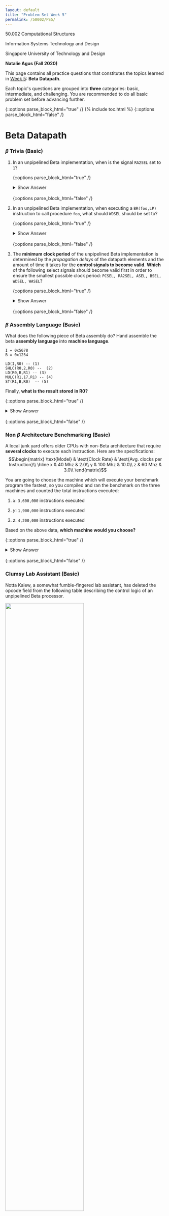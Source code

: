 ```yaml
---
layout: default
title: "Problem Set Week 5"
permalink: /50002/PS5/
---
```

50.002 Computational Structures 

Information Systems Technology and Design 

Singapore University of Technology and Design 

**Natalie Agus (Fall 2020)**

This page contains all practice questions that constitutes the topics learned in <ins>Week 5</ins>:  **Beta Datapath**.

Each topic's questions are grouped into **three** categories: basic, intermediate, and challenging. You are recommended to do all basic problem set before advancing further. 

{::options parse_block_html="true" /}
{% include toc.html %}
{::options parse_block_html="false" /}

# Beta Datapath

### $\beta$ Trivia (Basic)
1.  In an unpipelined Beta implementation, when is the signal `RA2SEL` set to `1`?

	{::options parse_block_html="true" /}
	<details>
	<summary markdown="span">Show Answer</summary>

	The `RA2SE`  signal is set to `1` when executing a `ST` instruction. When `RA2SEL` is `1` the 5-bit `Rc` field of the instruction is sent to the `RA2` port of the register file, causing `Reg[Rc]` to be sent to the **write data port of main memory.**
	</details>
	<br/>
	{::options parse_block_html="false" /}

2. In an unpipelined Beta implementation, when executing a `BR(foo,LP)` instruction to call procedure `foo`, what should `WDSEL` should be set to?

	{::options parse_block_html="true" /}
	<details>
	<summary markdown="span">Show Answer</summary>

	`BR(foo,LP)` is a *macro* for `BEQ(R31,foo,LP)`. All `BNE/BEQ` instructions save the address of the following instruction in the specified destination register (`LP` in the example instruction). So `WDSEL` should be set `0`, selecting the output of the `PC+4` logic as the data to be **written into the register file.**
	</details>
	<br/>
	{::options parse_block_html="false" /}

3. The **minimum clock period** of the unpipelined Beta implementation is determined by the *propagation* *delays* of the datapath elements and the amount of time it takes for the **control signals to become valid**. **Which** of the following select signals should become valid first in order to ensure the smallest possible clock period: `PCSEL, RA2SEL, ASEL, BSEL, WDSEL, WASEL`?
	
	{::options parse_block_html="true" /}
	<details>
	<summary markdown="span">Show Answer</summary>

	To ensure the **smallest** possible clock period `RA2SEL` should become valid first. The `RA2SEL` mux must produce a **stable register address** before the register file can do its thing. All other control signals affect logic that operates **after** the required register values have been accessed, so they don't have to be valid until *later* in the cycle.
	</details>
	<br/>
	{::options parse_block_html="false" /}


### $\beta$ Assembly Language (Basic)

  

What does the following piece of Beta assembly do? Hand assemble the beta **assembly language** into **machine language**. 
  
```
I = 0x5678
B = 0x1234

LD(I,R0) -- (1)
SHLC(R0,2,R0) --  (2)
LD(R0,B,R1) -- (3)
MULC(R1,17,R1) -- (4)
ST(R1,B,R0)  -- (5)
```
Finally, **what is the result stored in R0?**


{::options parse_block_html="true" /}
<details>
<summary markdown="span">Show Answer</summary>


The machine language is:

```
I = 0x5678
B = 0x1234

|| LD(R31,I,R0) -> 011000 00000 11111 0101 0110 0111 1000 
0x601F5678
|| SHLC(R0,2,R0) -> 111100 00000 00000 0000 0000 0000 0010 
0xF0000002
||LD(R0,B,R1) -> 011000 00001 00000 0001 0010 0011 0100
0x60201234
||MULC(R1,17,R1) -> 110010 00001 00001 0000 0000 0001 0001
0xC8210011
||ST(R1,B,R0) -> 011001 00001 00000 0001 0010 0011 0100
0x64201234
```

Explanation:
1.  *Line 1:* move the content of the memory unit at `EA=I` to register `R0`

1.  *Line 2 :* the content of `R0` is multiplied by 4 and stored back at register `R0`

1.  *Line 3 :* move the content of memory address `EA`:  `EA` = `B` + content of register `R0`; to register `R1`

1.  *Line 4 :* The content of register `R1` is multiplied by 17 and stored back at register `R1`

1.  *Line 5 :* Store / copy the content of register R1 to the memory unit with address `EA`: `EA`= `B` + content of register `R0`.

The result of `R0` is the content of memory address I: `Mem[I]` multiplied by 4.
</details>
<br/>
{::options parse_block_html="false" /}

### Non $\beta$ Architecture Benchmarking (Basic)


A local junk yard offers older CPUs with non-Beta architecture that require **several clocks** to execute each instruction. Here are the specifications:
$$\begin{matrix}
\text{Model} & \text{Clock Rate} &  \text{Avg. clocks per Instruction}\\
\hline
x & 40 Mhz & 2.0\\
y & 100 Mhz & 10.0\\
z & 60 Mhz & 3.0\\
\end{matrix}$$

You are going to choose the machine which will execute your benchmark program the fastest, so you compiled and ran the benchmark on the three machines and counted the total instructions executed:

1.  $x$: `3,600,000` instructions executed

1.  $y$: `1,900,000` instructions executed

1. $z$: `4,200,000` instructions executed
  

Based on the above data, **which machine would you choose?**


{::options parse_block_html="true" /}
<details>
<summary markdown="span">Show Answer</summary>


First we find out the time taken to execute those instructions:

1.  $x$: $\frac{3.6M}{40M / 2}$ = $0.18$ seconds

1.  $y$: $\frac{1.9M} {100M / 10}$ = $0.19$ seconds

1. $z$: $\frac{4.2M}{60M / 3}$ = $0.21$ seconds

From the result above, $x$ is the fastest machine. Hence we choose $x$.
</details>
<br/>
{::options parse_block_html="false" /}
  


### Clumsy Lab Assistant (Basic)
Notta Kalew, a somewhat fumble-fingered lab assistant, has deleted the opcode field from the following table describing the control logic of an unpipelined Beta processor.

<img src="https://www.dropbox.com/s/hr0j3m2pmgbhvot/Q1.png?raw=1" width="70%" height="70%">

  

1.  Help Notta out by identifying which Beta instruction is implemented by each row of the table.

	{::options parse_block_html="true" /}
	<details>
	<summary markdown="span">Show Answer</summary>

	From first row to the last: `SUBC, BEQ, LDR, CMPEQ, ST`.
	</details>
	<br/>
	{::options parse_block_html="false" /}

2. Notta notices that `WASEL` is always zero in this table. Explain briefly under what circumstances `WASEL` would be non-zero.

	{::options parse_block_html="true" /}
	<details>
	<summary markdown="span">Show Answer</summary>

	`WASEL` is 1 if an *interrupt*, an *illegal* opcode is trapped, or a *fault* occurs. When `WASEL` is `1`, it selects `XP` as the write address for the register file; `Reg[XP]` is where we store the current `PC+4` whenever there is an interrupt, a fault, or an illegal opcode.
	</details>
	<br/>
	{::options parse_block_html="false" /}

3. Notta has noticed the following C code fragment appears frequently in the benchmarks:
	
	```
	int *_p; /_* Pointer to integer array *_/_
	_int i,j; /_* integer variables *_/_

	_..._

	_j = p[i]; /_* access ith element of array */
	```

	The pointer variable `p` contains the *address* of a **dynamically allocated** array of integers. The value of `p[i]` is stored at the address `Mem[p +4i]` where `p` and `i` are locations containing the values of the corresponding C variables. On a conventional Beta this code fragment is translated to the following instruction sequence:

	```
	LD(...,R1)     /* R1 contains p, the array base address */
	LD(...,R2)     /* R2 contains I, the array index */    ...
	SHLC(R2,2,R0)  /* compute byte-addressed offset = 4*i */
	ADD(R1,R0,R0)  /* address of indexed element */
	LD(R0,0,R3)    /* fetch p[i] into R3 */
	```

	Notta proposes the addition of an `LDX` instruction that shortens the last three instructions to:

	```
	SHLC(R2,2,R0)  /* compute byte-addressed offset = 4*i */
	LDX(R0,R1,R3)  /* fetch p[i] into R3 */
	```
	
	Give a ***register-transfer language description*** for the `LDX` instruction. 

	{::options parse_block_html="true" /}
	<details>
	<summary markdown="span">Show Answer</summary>

	```
	LDX( Ra, Rb, Rc )
	EA <- Reg[Ra] + Reg[Rb]
	Reg[Rc] <- Mem[EA]
	PC <- PC + 4
	```
	</details>
	<br/>
	{::options parse_block_html="false" /}

4. Using a table like the one above specify the control signals for the LDX opcode.

	{::options parse_block_html="true" /}
	<details>
	<summary markdown="span">Show Answer</summary>

	$$\begin{matrix}
	PCSEL & RA2SEL & ASEL & BSEL& WDSEL & ALUFN & WR & WERF & WASEL \\
	\hline
	0 & 0 & 0 & 0 & 2 & ADD & 0 & 1 & 0 \end{matrix}$$
	</details>
	<br/>
	{::options parse_block_html="false" /}

5. It occurs to Notta that adding an `STX` instruction would probably be useful too. Using this new instruction, `p[i] = j` might compile into the following instruction sequence:

	```
	SHLC(R2,2,R0)  /* compute byte-addressed offset = 4*i */
	STX(R3,R0,R1)  /* R3 contains j, R1 contains p */
	```

	Briefly describe what (hardware) **modifications** to the Beta datapath would be necessary to be able to execute `STX` in a **single cycle.**

	{::options parse_block_html="true" /}
	<details>
	<summary markdown="span">Show Answer</summary>

	The register transfer language description of  `STX` would be:
	```
	STX(Rc, Rb, Ra)
	EA <- Reg[Ra] + Reg[Rb]
	Mem[EA] <- Reg[Rc]
	PC <- PC + 4
	```

	It's evident that we need to perform **3 register reads,** but the Beta's register file has only **2 read ports.** Thus we need to add a **third read port** to the register file.

	Incidentally, adding a third read port would eliminate the need for the `RA2SEL` mux because we *no longer need to choose between `Rb` and `Rc`*, since each register field has its own read port.
	</details>
	<br/>
	{::options parse_block_html="false" /}


### Faulty Detection in Beta (Intermediate)

You suspected that your Beta CPU is faulty, in particular, these two components:
* The `ASEL` **mux** might be faulty: 
	* if `ASEL = 0`, the output is always 0. 
	* There's no problem if `ASEL = 1`.  
	
* The part of the `CU` that gives out `RA2SEL` signal might be faulty: 
	* `RA2SEL` is always **stuck at `0`** (it cannot be `1` regardless of the instruction)

Your friend came up with several short test programs. You want to select one of these programs to run in the faulty Beta, but you don't want to waste your time loading and running multiple programs and would like to select one that can **detect both faults**. Which of the following program(s) can detect **both faults?**

*Meaning that :*
1.  The values in the `PC` / Registers in Regfile / Memory Unit will be *different* from a working Beta CPU if these programs were to be executed in this faulty Beta. 
   
2.  You can be 100% sure the discrepancy is caused by **both** `RA2SEL` signal or `ASEL` mux faulty.
    
3.  Programs that can only detect the `RA2SEL` signal faulty but not `ASEL` multiplexer faulty (or vice versa) is **not acceptable**. 

*You can assume that the initial content of all registers are `0`.* 

**Program 1**:
```
.=0x000  
LDR(constant, R0) 
LDR(constant + 4, R1) 
ADD(R0, R1, R2)  
ST(R2, constant + 8, R31) 
HALT()  

constant: LONG(8)
LONG(4)
```

**Program 2**:
```
.=0X000  
CMOVE(5, R1) 
LDR(constant, R2) 
ST(R2, answer, R31) 
MUL(R1, R2, R3) 
HALT()  

constant: LONG(0) 
.=0xFFFC  
answer: LONG(0)
```

**Program 3**:
```
.=0x000  
constant: LONG(8)
LONG(4)
LDR(constant, R0) 
ADD(R0, R0, R0) 
ST(R0, .+8, R31) 
HALT()
```

**Program 4**:
```
.=0x000  
CMOVE(5, R0)  
ST(R0, constant + 8, R31) 
LDR(constant, R1)  
ADD(R1, R1, R2)  
HALT()  

.=0xABCC  
constant: LONG(8)
LONG(4)
```

{::options parse_block_html="true" /}
<details>
<summary markdown="span">Show Answer</summary>

There's only one instruction: `ST` that requires `RA2SEL` to be `1`. Therefore our program must have this instruction to test against a working Beta CPU. We also must ensure that we utilize instructions that results in `ASEL=0` and that the output of the `ASEL` mux should be nonzero in a working Beta CPU. We also need to ensure that the programs need to *utilize* these instructions in a way that results in a different **state** when run on a working Beta CPU.   

**Program 1** and **Program 4** fulfills the criteria, and the other two don't. 

For **Program 1**:
* The content store at `R2` will be 4 instead of 12 if the `ASEL` mux is faulty. 
* We will end up storing 8 instead of 12 to `Mem[constant + 8]` if `RA2SEL` signal remains `0` due to the faulty `CU`. 

For **Program 4**:
* The content of `R21` is stored to `Mem[Constant+8]` instead of the content of `R0`. Therefore, `Mem[Constant+8]`  is `0` instead of `5`. 
* The content of `R2` is 5 instead of 10. 

**Program 2** and **Program 3** also utilizes `ST` and `OP` instructions: `MUL`/`ADD`, etc that involve the `ASEL` mux but if you run them with the faulty Beta and with a working Beta, the end state is either the same or different due to one of the faulties only, and therefore can't be used to detect both faulties. 
</details>
<br/>
{::options parse_block_html="false" /}

### Beta Instruction Replacements (Intermediate)

For each of the statements below, indicate whether they're True or False and provide your reasoning. 

* **Statement 1:**  In the Beta, every `ADDC` instruction can **always** be replaced by a `SUBC` instruction that puts precisely the **same** value in the destination register. For example, `ADDC(R0,1,R0)` is equal to `SUBC(R0,-1,R0)` (*think about all constants*).  

* **Statement 2:** In a Beta program, you can use `BEQ(R31, label, R31)` as a substitute for `JMP(Ra)` where `Ra` stores the address of `label`, no matter where `label` is. 

* **Statement 3:** We can never perform `LD` and `ST`  to any two independent addresses in a *single cycle* (even if the memory unit supports it) by just modifying the **control unit** of the Beta. In other words, we need to modify the datapath of the Beta in order to do this. 

{::options parse_block_html="true" /}
<details>
<summary markdown="span">Show Answer</summary>

**Statement 1** is **False**. We can have `ADDC(R0, -65536, R0)` but we cant have `SUBC(R0, 65536, R0)` as the most positive number that a signed 16-bit can represent is `65535`. 

**Statement 2** is **False**. `Ra` contains 32-bit of data, so we can set `PC` to be pointing to *any* address in the memory (4GB of address space) with `JMP(Ra)`. However, `BEQ` only covers `65536*4 + 65535*4` address space
</details>
<br/>
{::options parse_block_html="false" /}
<!--stackedit_data:
eyJoaXN0b3J5IjpbMTg5MzU4MTU1MiwxMjQyNTQwOTA5LDcyOD
I4NDI1OCwyMDY3ODkzNzI1LC0xMTIwNDM5Nzg1XX0=
-->